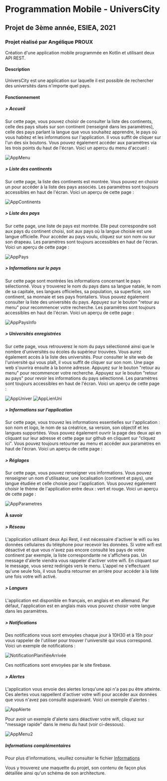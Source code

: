 # Programmation Mobile - UniversCity

## Projet de 3ème année, ESIEA, 2021

### Projet réalisé par Angélique PROUX

Création d'une application mobile programmée en Kotlin et utilisant deux API REST.

#### Description

UniversCity est une application sur laquelle il est possible de rechercher des universités dans n'importe quel pays.

#### Fonctionnement

##### > Accueil

Sur cette page, vous pouvez choisir de consulter la liste des continents, celle des pays situés sur son continent (renseigné dans les paramètres), celle des pays parlant la langue que vous souhaitez apprendre, le pays où vous habitez et les informations sur l'application.
Il vous suffit de cliquer sur l'un des six boutons. Vous pouvez également accéder aux paramètres via les trois points du haut de l'écran.
Voici un apercu du menu d'accueil :

![AppMenu](https://user-images.githubusercontent.com/72751313/119238868-97de5500-bb45-11eb-991f-fa537bad7b43.png)

##### > Liste des continents

Sur cette page, la liste des continents est montrée. Vous pouvez en choisir un pour accéder à la liste des pays associés.
Les paramètres sont toujours accessibles en haut de l'écran.
Voici un aperçu de cette page :

![AppContinents](https://user-images.githubusercontent.com/72751313/119238913-d247f200-bb45-11eb-8c49-49993a83aec2.png)

##### > Liste des pays

Sur cette page, une liste de pays est montrée. Elle peut correspondre soit aux pays du continent choisi, soit aux pays où la langue choisie est une langue officielle.
Pour accéder au pays voulu, cliquez sur son nom ou sur son drapeau.
Les paramètres sont toujours accessibles en haut de l'écran.
Voici un aperçu de cette page :

![AppPays](https://user-images.githubusercontent.com/72751313/119238925-e5f35880-bb45-11eb-8ddf-7b30fc3c7cc2.png)

##### > Informations sur le pays

Sur cette page sont montrées les informations concernant le pays sélectionné.
Vous y trouverez le nom du pays dans sa langue natale, le nom de sa capitale, ses langues officielles, sa population, sa superficie, son continent, sa monnaie et ses pays frontaliers.
Vous pouvez également consulter la liste des universités du pays.
Appuyez sur le bouton "retour au menu" pour recommencer votre recherche.
Les paramètres sont toujours accessibles en haut de l'écran.
Voici un aperçu de cette page :

![AppPaysInfo](https://user-images.githubusercontent.com/72751313/119238931-f0155700-bb45-11eb-8707-7897373d04db.png)

##### > Universités enregistrées
Sur cette page, vous retrouverez le nom du pays sélectionné ainsi que le nombre d'universités ou écoles du supérieur trouvées.
Vous aurez également accès à la liste des universités. Pour consulter le site web de l'université qui vous plaît, il vous suffit de cliquer sur son nom. Une page web s'ouvrira ensuite à la bonne adresse.
Appuyez sur le bouton "retour au menu" pour recommencer votre recherche. Appuyez sur le bouton "retour au pays" pour revoir les informations du pays sélectionné.
Les paramètres sont toujours accessibles en haut de l'écran.
Voici un aperçu de cette page :

![AppUniver](https://user-images.githubusercontent.com/72751313/119253448-93e81c80-bbb1-11eb-915c-0659d92c27e2.png)
![AppLienUni](https://user-images.githubusercontent.com/72751313/119253928-b7ac6200-bbb3-11eb-96f2-2f8a4230d06e.png)

##### > Informations sur l'application
Sur cette page, vous trouvez les informations essentielles sur l'application : son nom et logo, le nom de sa créatrice, sa version, son objectif et les langues supportées.
Vous pouvez également ouvrir la page des deux api en cliquant sur leur adresse et cette page sur github en cliquant sur "cliquez ici".
Vous pouvez toujours retourner au menu et accéder aux paramètres en haut de l'écran.
Voici un aperçu de cette page :


##### > Réglages
Sur cette page, vous pouvez renseigner vos informations. Vous pouvez renseigner un nom d'utilisateur, une localisation (continent et pays), une langue étudiée et celle choisie pour l'application.
Vous pouvez également choisir le thème de l'application entre deux : vert et rouge.
Voici un aperçu de cette page :

![AppParametres](https://user-images.githubusercontent.com/72751313/119238908-c9572080-bb45-11eb-89e5-217abf54705a.png)

#### À savoir

##### > Réseau

L'application utilisant deux Api Rest, il est nécessaire d'activer le wifi ou les données cellulaires du téléphone pour recevoir les données.
Si votre wifi est désactivé et que vous n'avez pas encore consulté les pays de votre continent par exemple, la liste correspondante ne s'affichera pas. Un message d'alerte viendra vous rappeler d'activer votre wifi. En cliquant sur le message, vous serez redirigés vers le menu.
L'appel ne s'effectuant qu'une seule fois, il vous faudra retourner en arrière pour accéder à la liste une fois votre wifi activé.

##### > Langues

L'application est disponible en français, en anglais et en allemand. Par défaut, l'application est en anglais mais vous pouvez choisir votre langue dans les paramètres.

##### > Notifications

Des notifications vous sont envoyées chaque jour à 10H30 et à 15h pour vous rappeler de l'utiliser pour trouver l'université qui vous correspond.
Voici un exemple de notifications :

![NotificationPlanifiéeArrivée](https://user-images.githubusercontent.com/72751313/119254087-a44dc680-bbb4-11eb-8bbc-26a21e01bff4.png)

Ces notifications sont envoyées par le site firebase.

##### > Alertes

L'application vous envoie des alertes lorsqu'une api n'a pas pu être atteinte. Ces alertes vous rappellent d'activer votre wifi pour accéder aux données que vous n'avez pas consulté auparavant.
Voici un exemple d'alertes :

![AppAlerte](https://user-images.githubusercontent.com/72751313/119254272-b67c3480-bbb5-11eb-9f32-bf9bc8c60bd1.png)

Pour avoir un exemple d'alerte sans déactiver votre wifi, cliquez sur "message rapide" dans le menu du haut (voir ci-dessous).

![AppMenu2](https://user-images.githubusercontent.com/72751313/119238900-bfcdb880-bb45-11eb-9487-53f098d21778.png)

##### Informations complémentaires

Pour plus d'informations, veuillez consulter le fichier [Informations](https://github.com/angelique2000/Esiea3ATDProgrammationMobile/blob/master/application_informations/Informations.md)

Vous y trouverez une maquette du projet, son contenu de façon plus détaillée ainsi qu'un schéma de son architecture.